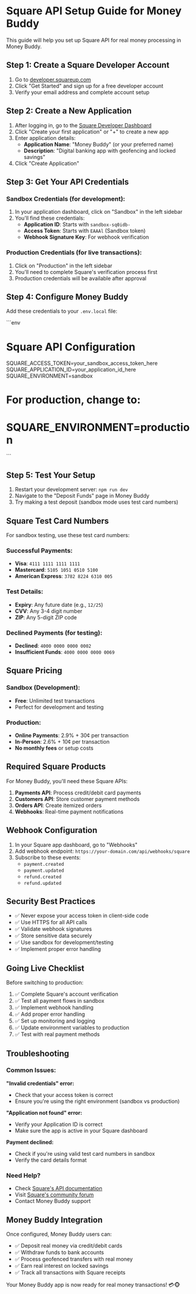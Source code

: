 # Square API Setup Guide for Money Buddy

This guide will help you set up Square API for real money processing in Money Buddy.

## Step 1: Create a Square Developer Account

1. Go to [developer.squareup.com](https://developer.squareup.com/)
2. Click "Get Started" and sign up for a free developer account
3. Verify your email address and complete account setup

## Step 2: Create a New Application

1. After logging in, go to the [Square Developer Dashboard](https://developer.squareup.com/apps)
2. Click "Create your first application" or "+" to create a new app
3. Enter application details:
   - **Application Name**: "Money Buddy" (or your preferred name)
   - **Description**: "Digital banking app with geofencing and locked savings"
4. Click "Create Application"

## Step 3: Get Your API Credentials

### Sandbox Credentials (for development):
1. In your application dashboard, click on "Sandbox" in the left sidebar
2. You'll find these credentials:
   - **Application ID**: Starts with `sandbox-sq0idb-`
   - **Access Token**: Starts with `EAAAl` (Sandbox token)
   - **Webhook Signature Key**: For webhook verification

### Production Credentials (for live transactions):
1. Click on "Production" in the left sidebar
2. You'll need to complete Square's verification process first
3. Production credentials will be available after approval

## Step 4: Configure Money Buddy

Add these credentials to your `.env.local` file:

\`\`\`env
# Square API Configuration
SQUARE_ACCESS_TOKEN=your_sandbox_access_token_here
SQUARE_APPLICATION_ID=your_application_id_here
SQUARE_ENVIRONMENT=sandbox

# For production, change to:
# SQUARE_ENVIRONMENT=production
\`\`\`

## Step 5: Test Your Setup

1. Restart your development server: `npm run dev`
2. Navigate to the "Deposit Funds" page in Money Buddy
3. Try making a test deposit (sandbox mode uses test card numbers)

## Square Test Card Numbers

For sandbox testing, use these test card numbers:

### Successful Payments:
- **Visa**: `4111 1111 1111 1111`
- **Mastercard**: `5105 1051 0510 5100`
- **American Express**: `3782 8224 6310 005`

### Test Details:
- **Expiry**: Any future date (e.g., `12/25`)
- **CVV**: Any 3-4 digit number
- **ZIP**: Any 5-digit ZIP code

### Declined Payments (for testing):
- **Declined**: `4000 0000 0000 0002`
- **Insufficient Funds**: `4000 0000 0000 0069`

## Square Pricing

### Sandbox (Development):
- **Free**: Unlimited test transactions
- Perfect for development and testing

### Production:
- **Online Payments**: 2.9% + 30¢ per transaction
- **In-Person**: 2.6% + 10¢ per transaction
- **No monthly fees** or setup costs

## Required Square Products

For Money Buddy, you'll need these Square APIs:

1. **Payments API**: Process credit/debit card payments
2. **Customers API**: Store customer payment methods
3. **Orders API**: Create itemized orders
4. **Webhooks**: Real-time payment notifications

## Webhook Configuration

1. In your Square app dashboard, go to "Webhooks"
2. Add webhook endpoint: `https://your-domain.com/api/webhooks/square`
3. Subscribe to these events:
   - `payment.created`
   - `payment.updated`
   - `refund.created`
   - `refund.updated`

## Security Best Practices

- ✅ Never expose your access token in client-side code
- ✅ Use HTTPS for all API calls
- ✅ Validate webhook signatures
- ✅ Store sensitive data securely
- ✅ Use sandbox for development/testing
- ✅ Implement proper error handling

## Going Live Checklist

Before switching to production:

1. ✅ Complete Square's account verification
2. ✅ Test all payment flows in sandbox
3. ✅ Implement webhook handling
4. ✅ Add proper error handling
5. ✅ Set up monitoring and logging
6. ✅ Update environment variables to production
7. ✅ Test with real payment methods

## Troubleshooting

### Common Issues:

**"Invalid credentials" error:**
- Check that your access token is correct
- Ensure you're using the right environment (sandbox vs production)

**"Application not found" error:**
- Verify your Application ID is correct
- Make sure the app is active in your Square dashboard

**Payment declined:**
- Check if you're using valid test card numbers in sandbox
- Verify the card details format

### Need Help?
- Check [Square's API documentation](https://developer.squareup.com/docs)
- Visit [Square's community forum](https://developer.squareup.com/forums)
- Contact Money Buddy support

## Money Buddy Integration

Once configured, Money Buddy users can:
- ✅ Deposit real money via credit/debit cards
- ✅ Withdraw funds to bank accounts
- ✅ Process geofenced transfers with real money
- ✅ Earn real interest on locked savings
- ✅ Track all transactions with Square receipts

Your Money Buddy app is now ready for real money transactions! 💳🐵
